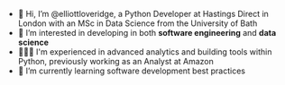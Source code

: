 - 👋 Hi, I’m @elliottloveridge, a Python Developer at Hastings Direct in London with an MSc in Data Science from the University of Bath
- 👀 I’m interested in developing in both **software engineering** and **data science**
- 👨🏻‍💻 I'm experienced in advanced analytics and building tools within Python, previously working as an Analyst at Amazon
- 🌱 I’m currently learning software development best practices
